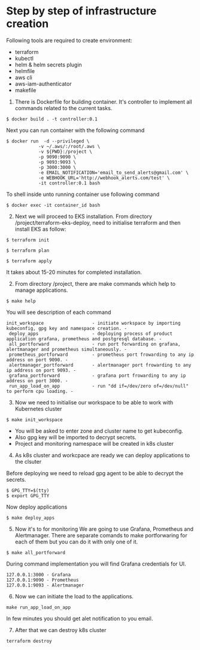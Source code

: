 # Step by step of infrastructure creation

Following tools are required to create environment:
- terraform
- kubectl
- helm & helm secrets plugin
- helmfile
- aws cli
- aws-iam-authenticator
- makefile

1. There is Dockerfile for building container. It's controller to implement all commands related to the current tasks.

```shell
$ docker build . -t controller:0.1
```
Next you can run container with the following command

```shell
$ docker run  -d --privileged \
            -v ~/.aws/:/root/.aws \
            -v ${PWD}:/project \
            -p 9090:9090 \
            -p 9093:9093 \
            -p 3000:3000 \
            -e EMAIL_NOTIFICATION='email_to_send_alerts@gmail.com' \
            -e WEBHOOK_URL='http://webhook_alerts.com/test' \
            -it controller:0.1 bash
```

To shell inside unto running container use following command
```shell
$ docker exec -it container_id bash
```

2. Next we will proceed to EKS installation.
From directory /project/terraform-eks-deploy, need to initialise terraform and then install EKS as follow:

```shell
$ terraform init
```
```shell
$ terraform plan
```
```shell
$ terraform apply
```

It takes about 15-20 minutes for completed installation.

2. From directory /project, there are make commands which help to manage applications.

```shell
$ make help
```

You will see description of each command
```
init_workspace                  - initiate workspace by importing kubeconfig, gpg key and namespace creation. -
 deploy_apps                    - deploying process of product application grafana, prometheus and postgresql database. -
 all_portforward                - run port forwarding on grafana, alertmanager and prometheus simultaneously. -
 prometheus_portforward         - prometheus port frowarding to any ip address on port 9090. -
 alertmanager_portforward       - alertmanager port frowarding to any ip address on port 9093. -
 grafana_portforward            - grafana port frowarding to any ip address on port 3000. -
 run_app_load_on_app            - run "dd if=/dev/zero of=/dev/null" to perform cpu loading. -
```

3. Now we need to initialise our workspace to be able to work with Kubernetes cluster

```shell
$ make init_workspace
```
- You will be asked to enter zone and cluster name to get kubeconfig.
- Also gpg key will be imported to decrypt secrets.
- Project and monitoring namespace will be created in k8s cluster

4. As k8s cluster and workcpace are ready we can deploy applications to the clsuter

Before deploying we need to reload gpg agent to be able to decrypt the secrets.

```shell
$ GPG_TTY=$(tty)
$ export GPG_TTY
```
Now deploy applications

```shell
$ make deploy_apps
```


5. Now it's to for monitoring
We are going to use Grafana, Prometheus and Alertmanager. There are separate comands to make portforwaring for each of them but you can do it with only one of it.

```shell
$ make all_portforward
```

During command implementation you will find Grafana credentials for UI.

```
127.0.0.1:3000 - Grafana
127.0.0.1:9090 - Prometheus
127.0.0.1:9093 - Alertmanager
```

6. Now we can initiate the load to the applications.

```shell
make run_app_load_on_app
```

In few minutes you should get alet notification to you email.

7. After that we can destroy k8s cluster

```shell
terraform destroy
```
